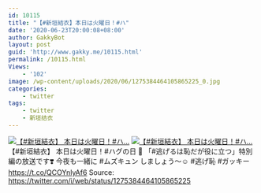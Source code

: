 ```yaml
---
id: 10115
title: "【#新垣結衣】本日は火曜日！#ハ"
date: '2020-06-23T20:00:08+08:00'
author: GakkyBot
layout: post
guid: 'http://www.gakky.me/10115.html'
permalink: /10115.html
Views:
    - '102'
image: /wp-content/uploads/2020/06/1275384464105865225_0.jpg
categories:
    - twitter
tags:
    - twitter
    - 新垣结衣
---
```


[![【#新垣結衣】
本日は火曜日！#ハ...](http://www.yui-aragaki.org/wp-content/uploads/2020/06/1275384464105865225_0.jpg)](http://www.yui-aragaki.org/wp-content/uploads/2020/06/1275384464105865225_0.jpg)
[![【#新垣結衣】
本日は火曜日！#ハ...](http://www.yui-aragaki.org/wp-content/uploads/2020/06/1275384464105865225_1.jpg)](http://www.yui-aragaki.org/wp-content/uploads/2020/06/1275384464105865225_1.jpg)
【#新垣結衣】
本日は火曜日！#ハグの日 👫
「#逃げるは恥だが役に立つ」特別編の放送です❣️
今夜も一緒に #ムズキュン しましょう〜☺️
\#逃げ恥 #ガッキー https://t.co/QCOYnlyAf6
Source: <https://twitter.com/i/web/status/1275384464105865225>
